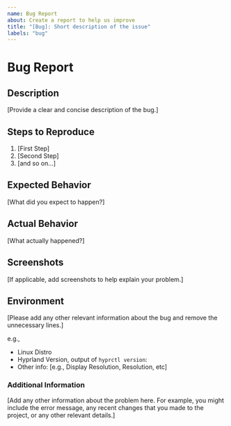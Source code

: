 ```yaml
---
name: Bug Report
about: Create a report to help us improve
title: "[Bug]: Short description of the issue"
labels: "bug"
---
```


# Bug Report

## Description

[Provide a clear and concise description of the bug.]

## Steps to Reproduce

1. [First Step]
2. [Second Step]
3. [and so on...]

## Expected Behavior

[What did you expect to happen?]

## Actual Behavior

[What actually happened?]

## Screenshots

[If applicable, add screenshots to help explain your problem.]

## Environment

[Please add any other relevant information about the bug and remove the unnecessary lines.]

e.g.,

- Linux Distro
- Hyprland Version, output of `hyprctl version`:
- Other info: [e.g., Display Resolution, Resolution, etc]

### Additional Information

[Add any other information about the problem here. For example, you might include the error message, any recent changes that you made to the project, or any other relevant details.]
